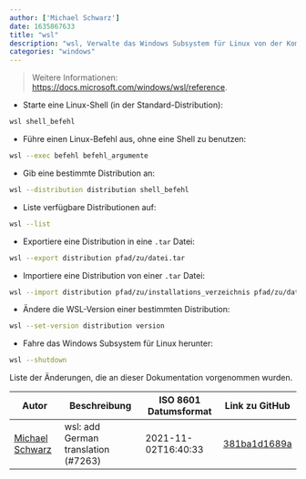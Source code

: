 ```yaml
---
author: ['Michael Schwarz']
date: 1635867633
title: "wsl"
description: "wsl, Verwalte das Windows Subsystem für Linux von der Kommandozeile."
categories: "windows"
---
```

> Weitere Informationen: <https://docs.microsoft.com/windows/wsl/reference>.

- Starte eine Linux-Shell (in der Standard-Distribution):

```bash
wsl shell_befehl
```

- Führe einen Linux-Befehl aus, ohne eine Shell zu benutzen:

```bash
wsl --exec befehl befehl_argumente
```

- Gib eine bestimmte Distribution an:

```bash
wsl --distribution distribution shell_befehl
```

- Liste verfügbare Distributionen auf:

```bash
wsl --list
```

- Exportiere eine Distribution in eine `.tar` Datei:

```bash
wsl --export distribution pfad/zu/datei.tar
```

- Importiere eine Distribution von einer `.tar` Datei:

```bash
wsl --import distribution pfad/zu/installations_verzeichnis pfad/zu/datei.tar
```

- Ändere die WSL-Version einer bestimmten Distribution:

```bash
wsl --set-version distribution version
```

- Fahre das Windows Subsystem für Linux herunter:

```bash
wsl --shutdown
```
Liste der Änderungen, die an dieser Dokumentation vorgenommen wurden.


Autor | Beschreibung | ISO 8601 Datumsformat | Link zu GitHub
------|-----|-----|-----
[Michael Schwarz](mailto:contact@micschwarz.dev) | wsl: add German translation (#7263) | 2021-11-02T16:40:33 | [381ba1d1689a](https://github.com/tldr-pages/tldr/commit/381ba1d1689af43dc3f22f916a369ff7aa078ba5)


